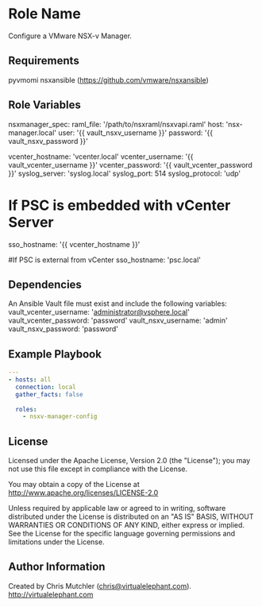 Role Name
=========

Configure a VMware NSX-v Manager.

Requirements
------------

pyvmomi
nsxansible (https://github.com/vmware/nsxansible)

Role Variables
--------------

nsxmanager_spec:
  raml_file: '/path/to/nsxraml/nsxvapi.raml'
  host: 'nsx-manager.local'
  user: '{{ vault_nsxv_username }}'
  password: '{{ vault_nsxv_password }}'

vcenter_hostname: 'vcenter.local'
vcenter_username: '{{ vault_vcenter_username }}'
vcenter_password: '{{ vault_vcenter_password }}'
syslog_server: 'syslog.local'
syslog_port: 514
syslog_protocol: 'udp'

# If PSC is embedded with vCenter Server
sso_hostname: '{{ vcenter_hostname }}'

#If PSC is external from vCenter
sso_hostname: 'psc.local'

Dependencies
------------

An Ansible Vault file must exist and include the following variables:
vault_vcenter_username: 'administrator@vsphere.local'
vault_vcenter_password: 'password'
vault_nsxv_username: 'admin'
vault_nsxv_password: 'password'

Example Playbook
----------------

```yaml
---
- hosts: all
  connection: local
  gather_facts: false
  
  roles:
    - nsxv-manager-config
```

License
-------

Licensed under the Apache License, Version 2.0 (the "License");
you may not use this file except in compliance with the License.

You may obtain a copy of the License at
   http://www.apache.org/licenses/LICENSE-2.0

Unless required by applicable law or agreed to in writing, software
distributed under the License is distributed on an "AS IS" BASIS,
WITHOUT WARRANTIES OR CONDITIONS OF ANY KIND, either express or implied.
See the License for the specific language governing permissions and
limitations under the License.

Author Information
------------------

Created by Chris Mutchler (chris@virtualelephant.com). http://virtualelephant.com
